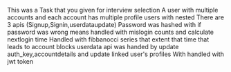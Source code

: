 This was a Task that you given for interview selection
A user with multiple accounts and each account has multiple profile users with nested
There are 3 apis (Signup,Signin,userdataupdate)
Password was hashed with if password was wrong means handled with mislogin counts and calculate nextlogin time
Handled with fibbanocci series that extent that time that leads to account blocks
userdata api was handed by update auth_key,accountdetails and update linked user's profiles
With handled with jwt token 
